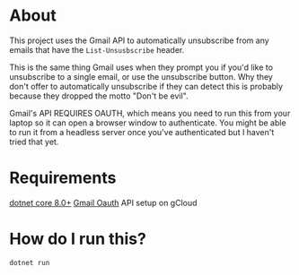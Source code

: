 # About

This project uses the Gmail API to automatically unsubscribe from any emails that have the `List-Unsusbscribe` header.

This is the same thing Gmail uses when they prompt you if you'd like to unsubscribe to a single email, or use the unsubscribe button. Why they don't offer to automatically unsubscribe if they can detect this is probably because they dropped the motto "Don't be evil".

Gmail's API REQUIRES OAUTH, which means you need to run this from your laptop so it can open a browser window to authenticate. You might be able to run it from a headless server once you've authenticated but I haven't tried that yet.

# Requirements

[dotnet core 8.0+](https://dotnet.microsoft.com/en-us/download)
[Gmail Oauth](https://developers.google.com/gmail/api/auth/web-server) API setup on gCloud

# How do I run this?

    dotnet run

